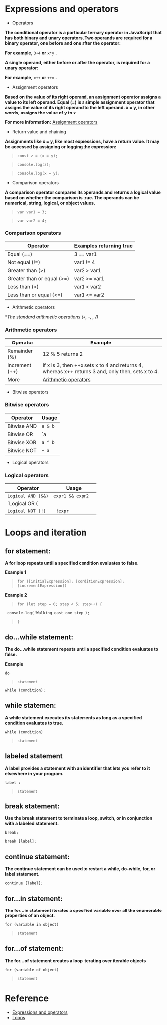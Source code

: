 # Expressions and operators

- Operators

**The conditional operator is a particular ternary operator in JavaScript that has both binary and unary operators. Two operands are required for a binary operator, one before and one after the operator:**

**For example,** `3+4` **or** `x*y` **.**

**A single operand, either before or after the operator, is required for a unary operator:**

**For example,** `x++` **or** `++x` **.**

* Assignment operators

**Based on the value of its right operand, an assignment operator assigns a value to its left operand. Equal (=) is a simple assignment operator that assigns the value of its right operand to the left operand. x = y, in other words, assigns the value of y to x.**

**For more information:** [Assignment operators](https://developer.mozilla.org/en-US/docs/Web/JavaScript/Guide/Expressions_and_Operators#assignment_operators)


* Return value and chaining

**Assignments like x = y, like most expressions, have a return value. It may be accessed by assigning or logging the expression:**

> `const z = (x = y);`

> `console.log(z);`

> `console.log(x = y);`

- Comparison operators

**A comparison operator compares its operands and returns a logical value based on whether the comparison is true. The operands can be numerical, string, logical, or object values.**

> `var var1 = 3;`

> `var var2 = 4;`

### Comparison operators

| Operator	 | Examples returning true |
| --- | ----------- |
| Equal (==) | 3 == var1 |
| Not equal (!=) | var1 != 4 |
| Greater than (>) | var2 > var1 |
| Greater than or equal (>=) | var2 >= var1 |
| Less than (<) | var1 < var2 |
| Less than or equal (<=) | var1 <= var2 |


- Arithmetic operators

**The standard arithmetic operations (+, -, *, /)**

### Arithmetic operators

| Operator	 | Example |
| ------------   | -------- |
| Remainder (%)   | 12 % 5 returns 2 |
| Increment (++)   | If x is 3, then ++x sets x to 4 and returns 4, whereas x++ returns 3 and, only then, sets x to 4. |
| More  | [Arithmetic operators](https://developer.mozilla.org/en-US/docs/Web/JavaScript/Guide/Expressions_and_Operators#arithmetic_operators) |


- Bitwise operators


### Bitwise operators

| Operator	 | Usage |
| --- | ----------- |
| Bitwise AND | `a & b`	 |
| Bitwise OR | `a | b` |
| Bitwise XOR | `a ^ b` |
| Bitwise NOT | `~ a` |


- Logical operators

### Logical operators

| Operator	 | Usage |
| --- | ----------- |
| `Logical AND (&&)` | `expr1 && expr2	`	 |
| `Logical OR (||)` | `expr1 || expr2` |
| `Logical NOT (!)` | `	!expr` |


# Loops and iteration

## for statement:

**A for loop repeats until a specified condition evaluates to false.**

**Example 1**

> `for ([initialExpression]; [conditionExpression]; [incrementExpression])`

**Example 2**

> `for (let step = 0; step < 5; step++) {`

` console.log('Walking east one step');`

> `}`


## do...while statement:

**The do...while statement repeats until a specified condition evaluates to false.**



**Example**

`do`

>  `statement`

`while (condition);`

## while statemen:

**A while statement executes its statements as long as a specified condition evaluates to true.**

`while (condition)`
>  `statement`

## labeled statement

**A label provides a statement with an identifier that lets you refer to it elsewhere in your program.**

`label :`
> `statement`


## break statement:

**Use the break statement to terminate a loop, switch, or in conjunction with a labeled statement.**

`break;`

`break [label];`

## continue statement:

**The continue statement can be used to restart a while, do-while, for, or label statement.**

`continue [label];`


## for...in statement:

**The for...in statement iterates a specified variable over all the enumerable properties of an object.**

`for (variable in object)`
>  `statement`


## for...of statement:

**The for...of statement creates a loop Iterating over iterable objects**

`for (variable of object)`
>  `statement`

# Reference

+ [Expressions and operators
](https://developer.mozilla.org/en-US/docs/Web/JavaScript/Guide/Expressions_and_Operators)
+ [Loops](https://developer.mozilla.org/en-US/docs/Web/JavaScript/Guide/Loops_and_iteration)
